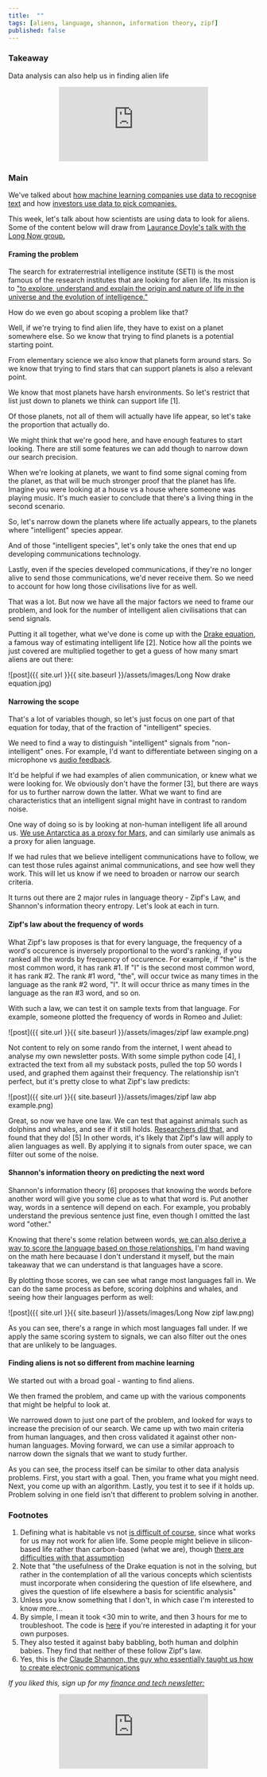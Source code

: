 ```yaml
---
title:  ""  
tags: [aliens, language, shannon, information theory, zipf]
published: false
---
```


### Takeaway

Data analysis can also help us in finding alien life

<style>
      .iframe-container {
        overflow: hidden;        
        padding-top: 50%; <!-- Calculated from the aspect ration of the content (in case of 16:9 it is 9/16= 0.5625) -->
        position: relative;
      }
      .iframe-container iframe { 
         border: 0;
         height: 100%; <!-- Finally, width and height are set to 100% so the iframe takes up 100% of the containers space. -->
         left: 0;
         position: absolute;
         top: 0;
         width: 100%;
         display: block;
         margin: 0 auto; <!-- center image -->
      }
      <!-- 4x3 Aspect Ratio -->
      .iframe-container-4x3 {
        padding-top: 75%;
      }
</style> 

<div class="iframe-container-4x3">
  <p align="center"><iframe src="https://avoidboringpeople.substack.com/embed" frameborder="0" scrolling="no"> </iframe></p>
</div>

### Main

We've talked about [how machine learning companies use data to recognise text](https://avoidboringpeople.substack.com/p/the-next-machine-learning-startup "ML") and how [investors use data to pick companies.](https://avoidboringpeople.substack.com/p/not-everything-is-insider-trading "invest")

This week, let's talk about how scientists are using data to look for aliens. Some of the content below will draw from [Laurance Doyle's talk with the Long Now group.](http://longnow.org/seminars/02020/apr/29/interspecies-communication-and-search-extraterrestrial-intelligence/ "Long")

#### Framing the problem

The search for extraterrestrial intelligence institute (SETI) is the most famous of the research institutes that are looking for alien life. Its mission is to ["to explore, understand and explain the origin and nature of life in the universe and the evolution of intelligence."](https://www.seti.org/about-us/mission "mission")

How do we even go about scoping a problem like that? 

Well, if we're trying to find alien life, they have to exist on a planet somewhere else. So we know that trying to find planets is a potential starting point.

From elementary science we also know that planets form around stars. So we know that trying to find stars that can support planets is also a relevant point.

We know that most planets have harsh environments. So let's restrict that list just down to planets we think can support life \[1\].

Of those planets, not all of them will actually have life appear, so let's take the proportion that actually do.

We might think that we're good here, and have enough features to start looking. There are still some features we can add though to narrow down our search precision. 

When we're looking at planets, we want to find some signal coming from the planet, as that will be much stronger proof that the planet has life. Imagine you were looking at a house vs a house where someone was playing music. It's much easier to conclude that there's a living thing in the second scenario. 

So, let's narrow down the planets where life actually appears, to the planets where "intelligent" species appear.

And of those "intelligent species", let's only take the ones that end up developing communications technology. 

Lastly, even if the species developed communications, if they're no longer alive to send those communications, we'd never receive them. So we need to account for how long those civilisations live for as well.

That was a lot. But now we have all the major factors we need to frame our problem, and look for the number of intelligent alien civilisations that can send signals.

Putting it all together, what we've done is come up with the [Drake equation](https://en.wikipedia.org/wiki/Drake_equation#:~:text=The%20Drake%20equation%20is%20a%20statement%20that%20stimulates%20intellectual%20curiosity,a%20part%20of%20that%20universe. "Drake"), a famous way of estimating intelligent life \[2\]. Notice how all the points we just covered are multiplied together to get a guess of how many smart aliens are out there:

![post]({{ site.url }}{{ site.baseurl }}/assets/images/Long Now drake equation.jpg)

#### Narrowing the scope 

That's a lot of variables though, so let's just focus on one part of that equation for today, that of the fraction of "intelligent" species. 

We need to find a way to distinguish "intelligent" signals from "non-intelligent" ones. For example, I'd want to differentiate between singing on a microphone vs [audio feedback](https://en.wikipedia.org/wiki/Audio_feedback "audio"). 

It'd be helpful if we had examples of alien communication, or knew what we were looking for. We obviously don't have the former \[3\], but there are ways for us to further narrow down the latter. What we want to find are characteristics that an intelligent signal might have in contrast to random noise.

One way of doing so is by looking at non-human intelligent life all around us. [We use Antarctica as a proxy for Mars,](https://www.cnn.com/2015/12/09/health/white-mars-antarctica-concordia/index.html "Mars") and can similarly use animals as a proxy for alien language. 

If we had rules that we believe intelligent communications have to follow, we can test those rules against animal communications, and see how well they work. This will let us know if we need to broaden or narrow our search criteria.

It turns out there are 2 major rules in language theory - Zipf's Law, and Shannon's information theory entropy. Let's look at each in turn.

#### Zipf's law about the frequency of words

What Zipf's law proposes is that for every language, the frequency of a word's occurence is inversely proportional to the word's ranking, if you ranked all the words by frequency of occurence. For example, if "the" is the most common word, it has rank #1. If "I" is the second most common word, it has rank #2. The rank #1 word, "the", will occur twice as many times in the language as the rank #2 word, "I". It will occur thrice as many times in the language as the ran #3 word, and so on.

With such a law, we can test it on sample texts from that language. For example, someone plotted the frequency of words in Romeo and Juliet:

![post]({{ site.url }}{{ site.baseurl }}/assets/images/zipf law example.png)

Not content to rely on some rando from the internet, I went ahead to analyse my own newsletter posts. With some simple python code \[4\], I extracted the text from all my substack posts, pulled the top 50 words I used, and graphed them against their frequency. The relationship isn't perfect, but it's pretty close to what Zipf's law predicts:

![post]({{ site.url }}{{ site.baseurl }}/assets/images/zipf law abp example.png)

Great, so now we have one law. We can test that against animals such as dolphins and whales, and see if it still holds. [Researchers did that,](https://www.seti.org/animal-communications-information-theory-and-search-extraterrestrial-intelligence-seti#:~:text=We%20also%20found%20that%20bottlenose,Zipf's%20Law%20distribution%20of%20signals.&text=In%20other%20words%2C%20baby%20bottlenose,start%20to%20whistle%20like%20adults. "dolphin") and found that they do! \[5\] In other words, it's likely that Zipf's law will apply to alien languages as well. By applying it to signals from outer space, we can filter out some of the noise.

#### Shannon's information theory on predicting the next word

Shannon's information theory \[6\] proposes that knowing the words before another word will give you some clue as to what that word is. Put another way, words in a sentence will depend on each. For example, you probably understand the previous sentence just fine, even though I omitted the last word "other."

Knowing that there's some relation between words, [we can also derive a way to score the language based on those relationships.](https://langev.com/pdf/plotkin00languageEvolution.pdf "shannon") I'm hand waving on the math here becauase I don't understand it myself, but the main takeaway that we can understand is that languages have a score. 

By plotting those scores, we can see what range most languages fall in. We can do the same process as before, scoring dolphins and whales, and seeing how their languages perform as well:

![post]({{ site.url }}{{ site.baseurl }}/assets/images/Long Now zipf law.png)

As you can see, there's a range in which most languages fall under. If we apply the same scoring system to signals, we can also filter out the ones that are unlikely to be languages.

#### Finding aliens is not so different from machine learning

We started out with a broad goal - wanting to find aliens. 

We then framed the problem, and came up with the various components that might be helpful to look at.

We narrowed down to just one part of the problem, and looked for ways to increase the precision of our search. We came up with two main criteria from human languages, and then cross validated it against other non-human languages. Moving forward, we can use a similar approach to narrow down the signals that we want to study further.

As you can see, the process itself can be similar to other data analysis problems. First, you start with a goal. Then, you frame what you might need. Next, you come up with an algorithm. Lastly, you test it to see if it holds up. Problem solving in one field isn't that different to problem solving in another. 

### Footnotes

1. Defining what is habitable vs not [is difficult of course,](https://en.wikipedia.org/wiki/Circumstellar_habitable_zone "zone") since what works for us may not work for alien life. Some people might believe in silicon-based life rather than carbon-based (what we are), though [there are difficulties with that assumption](https://astronomy.stackexchange.com/questions/20858/why-do-aliens-have-to-be-carbon-based-lifeforms "carbon")
2. Note that "the usefulness of the Drake equation is not in the solving, but rather in the contemplation of all the various concepts which scientists must incorporate when considering the question of life elsewhere, and gives the question of life elsewhere a basis for scientific analysis"
3. Unless you know something that I don't, in which case I'm interested to know more...
4. By simple, I mean it took <30 min to write, and then 3 hours for me to troubleshoot. The code is [here](https://github.com/leonlinsx/ABP-code/blob/master/Python-projects/File%20extractor.py "git") if you're interested in adapting it for your own purposes. 
5. They also tested it against baby babbling, both human and dolphin babies. They find that neither of these follow Zipf's law.
6. Yes, this is *the* [Claude Shannon, the guy who essentially taught us how to create electronic communications](https://www.itsoc.org/about/shannon "Shannon")

*If you liked this, sign up for my [finance and tech newsletter:](https://avoidboringpeople.substack.com/ "ABP")*

<div class="iframe-container-4x3">
  <p align="center"><iframe src="https://avoidboringpeople.substack.com/embed" frameborder="0" scrolling="no"> </iframe></p>
</div>
